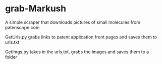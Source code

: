# grab-Markush
A simple scraper that downloads pictures of small molecules from patenscope.com

GetUrls.py grabs links to patent application front pages and saves them to urls.txt

GetImgs.py takes in the urls.txt, grabs the images and saves them to a folder
